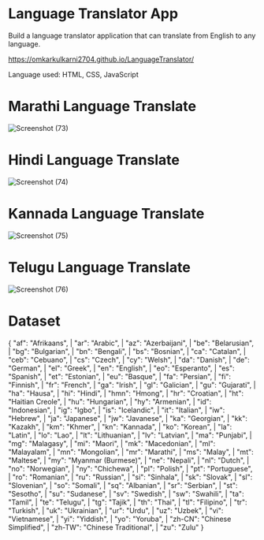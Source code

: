 # Language Translator App

Build a language translator application that can translate from English to any language.

 https://omkarkulkarni2704.github.io/LanguageTranslator/
 
 Language used: HTML, CSS, JavaScript

# Marathi Language Translate
![Screenshot (73)](https://github.com/omkarkulkarni2704/Language-Translator-App/assets/89896505/f749c1d2-32b5-4be1-aae8-e3f294d2c765)

# Hindi Language Translate
![Screenshot (74)](https://github.com/omkarkulkarni2704/Language-Translator-App/assets/89896505/358067f5-79d5-4a03-8638-cd79af648346)

# Kannada Language Translate
![Screenshot (75)](https://github.com/omkarkulkarni2704/Language-Translator-App/assets/89896505/c12981be-d05e-4d90-ac49-207e12637abd)

# Telugu Language Translate
![Screenshot (76)](https://github.com/omkarkulkarni2704/Language-Translator-App/assets/89896505/3cd60462-7bd8-4a9d-b5db-44e195bca97f)

# Dataset

{
  "af": "Afrikaans", |
  "ar": "Arabic", |
  "az": "Azerbaijani", |
  "be": "Belarusian", |
  "bg": "Bulgarian", |
  "bn": "Bengali", |
  "bs": "Bosnian", |
  "ca": "Catalan", |
  "ceb": "Cebuano", |
  "cs": "Czech", |
  "cy": "Welsh", |
  "da": "Danish", |
  "de": "German", |
  "el": "Greek", |
  "en": "English", |
  "eo": "Esperanto", |
  "es": "Spanish", |
  "et": "Estonian", |
  "eu": "Basque", |
  "fa": "Persian", |
  "fi": "Finnish", |
  "fr": "French", |
  "ga": "Irish", | 
  "gl": "Galician", |
  "gu": "Gujarati", |
  "ha": "Hausa", |
  "hi": "Hindi", |
  "hmn": "Hmong", | 
  "hr": "Croatian", |
  "ht": "Haitian Creole", | 
  "hu": "Hungarian", |
  "hy": "Armenian", |
  "id": "Indonesian", |
  "ig": "Igbo", |
  "is": "Icelandic", |
  "it": "Italian", |
  "iw": "Hebrew", |
  "ja": "Japanese", |
  "jw": "Javanese", |
  "ka": "Georgian", |
  "kk": "Kazakh", |
  "km": "Khmer", |
  "kn": "Kannada", |
  "ko": "Korean", |
  "la": "Latin", |
  "lo": "Lao", |
  "lt": "Lithuanian", |
  "lv": "Latvian", |
  "ma": "Punjabi", |
  "mg": "Malagasy", |
  "mi": "Maori", |
  "mk": "Macedonian", |
  "ml": "Malayalam", |
  "mn": "Mongolian", |
  "mr": "Marathi", |
  "ms": "Malay", |
  "mt": "Maltese", |
  "my": "Myanmar (Burmese)", |
  "ne": "Nepali", |
  "nl": "Dutch", |
  "no": "Norwegian", |
  "ny": "Chichewa", |
  "pl": "Polish", |
  "pt": "Portuguese", |
  "ro": "Romanian", |
  "ru": "Russian", |
  "si": "Sinhala", |
  "sk": "Slovak", |
  "sl": "Slovenian", |
  "so": "Somali", |
  "sq": "Albanian", |
  "sr": "Serbian", |
  "st": "Sesotho", |
  "su": "Sudanese", |
  "sv": "Swedish", |
  "sw": "Swahili", |
  "ta": "Tamil", |
  "te": "Telugu", |
  "tg": "Tajik", |
  "th": "Thai", |
  "tl": "Filipino", |
  "tr": "Turkish", |
  "uk": "Ukrainian", |
  "ur": "Urdu", |
  "uz": "Uzbek", |
  "vi": "Vietnamese", |
  "yi": "Yiddish", |
  "yo": "Yoruba", |
  "zh-CN": "Chinese Simplified", |
  "zh-TW": "Chinese Traditional", |
  "zu": "Zulu"
}

